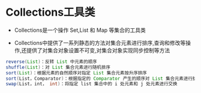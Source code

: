 # Collections工具类

- Collections是一个操作 Set,List 和 Map 等集合的工具类

- Collections中提供了一系列静态的方法对集合元素进行排序,查询和修改等操作,还提供了对集合对象设置不可变,对集合对象实现同步控制等方法

```java
reverse(List)：反转 List 中元素的顺序
shuffle(List)：对 List 集合元素进行随机排序
sort(List)：根据元素的自然顺序对指定 List 集合元素按升序排序
sort(List，Comparator)：根据指定的 Comparator 产生的顺序对 List 集合元素进行排序
swap(List，int， int)：将指定 list 集合中的 i 处元素和 j 处元素进行交换
```
